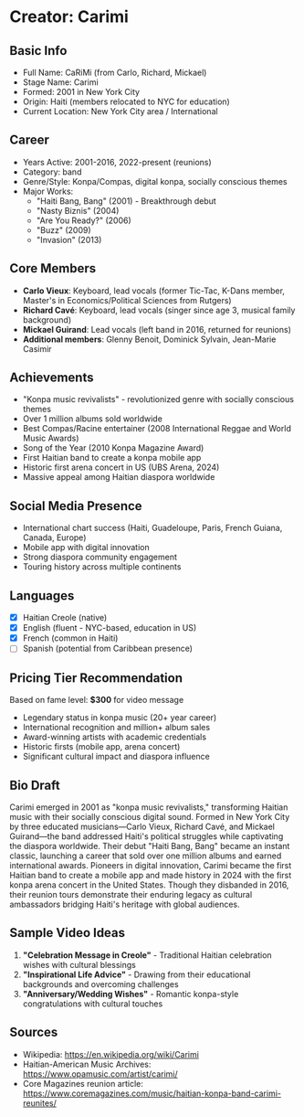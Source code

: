 # Creator: Carimi

## Basic Info
- Full Name: CaRiMi (from Carlo, Richard, Mickael)
- Stage Name: Carimi
- Formed: 2001 in New York City
- Origin: Haiti (members relocated to NYC for education)
- Current Location: New York City area / International

## Career
- Years Active: 2001-2016, 2022-present (reunions)
- Category: band
- Genre/Style: Konpa/Compas, digital konpa, socially conscious themes
- Major Works:
  - "Haiti Bang, Bang" (2001) - Breakthrough debut
  - "Nasty Biznis" (2004)
  - "Are You Ready?" (2006)
  - "Buzz" (2009)
  - "Invasion" (2013)

## Core Members
- **Carlo Vieux**: Keyboard, lead vocals (former Tic-Tac, K-Dans member, Master's in Economics/Political Sciences from Rutgers)
- **Richard Cavé**: Keyboard, lead vocals (singer since age 3, musical family background)
- **Mickael Guirand**: Lead vocals (left band in 2016, returned for reunions)
- **Additional members**: Glenny Benoit, Dominick Sylvain, Jean-Marie Casimir

## Achievements
- "Konpa music revivalists" - revolutionized genre with socially conscious themes
- Over 1 million albums sold worldwide
- Best Compas/Racine entertainer (2008 International Reggae and World Music Awards)
- Song of the Year (2010 Konpa Magazine Award)
- First Haitian band to create a konpa mobile app
- Historic first arena concert in US (UBS Arena, 2024)
- Massive appeal among Haitian diaspora worldwide

## Social Media Presence
- International chart success (Haiti, Guadeloupe, Paris, French Guiana, Canada, Europe)
- Mobile app with digital innovation
- Strong diaspora community engagement
- Touring history across multiple continents

## Languages
- [x] Haitian Creole (native)
- [x] English (fluent - NYC-based, education in US)
- [x] French (common in Haiti)
- [ ] Spanish (potential from Caribbean presence)

## Pricing Tier Recommendation
Based on fame level: **$300** for video message
- Legendary status in konpa music (20+ year career)
- International recognition and million+ album sales
- Award-winning artists with academic credentials
- Historic firsts (mobile app, arena concert)
- Significant cultural impact and diaspora influence

## Bio Draft
Carimi emerged in 2001 as "konpa music revivalists," transforming Haitian music with their socially conscious digital sound. Formed in New York City by three educated musicians—Carlo Vieux, Richard Cavé, and Mickael Guirand—the band addressed Haiti's political struggles while captivating the diaspora worldwide. Their debut "Haiti Bang, Bang" became an instant classic, launching a career that sold over one million albums and earned international awards. Pioneers in digital innovation, Carimi became the first Haitian band to create a mobile app and made history in 2024 with the first konpa arena concert in the United States. Though they disbanded in 2016, their reunion tours demonstrate their enduring legacy as cultural ambassadors bridging Haiti's heritage with global audiences.

## Sample Video Ideas
1. **"Celebration Message in Creole"** - Traditional Haitian celebration wishes with cultural blessings
2. **"Inspirational Life Advice"** - Drawing from their educational backgrounds and overcoming challenges
3. **"Anniversary/Wedding Wishes"** - Romantic konpa-style congratulations with cultural touches

## Sources
- Wikipedia: https://en.wikipedia.org/wiki/Carimi
- Haitian-American Music Archives: https://www.opamusic.com/artist/carimi/
- Core Magazines reunion article: https://www.coremagazines.com/music/haitian-konpa-band-carimi-reunites/